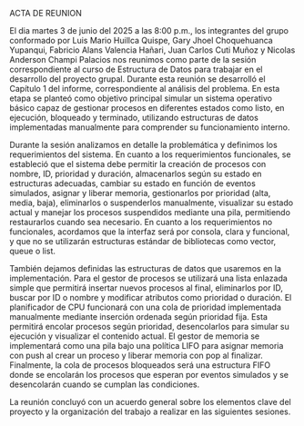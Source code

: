 

ACTA DE REUNION


El dia martes 3 de junio del 2025 a las 8:00 p.m., los integrantes del grupo conformado por Luis Mario Huillca Quispe, Gary Jhoel Choquehuanca Yupanqui, Fabricio Alans Valencia Hañari, Juan Carlos Cuti Muñoz y Nicolas Anderson Champi Palacios nos reunimos como parte de la sesión correspondiente al curso de Estructura de Datos para trabajar en el desarrollo del proyecto grupal. Durante esta reunión se desarrolló el Capítulo 1 del informe, correspondiente al análisis del problema. En esta etapa se planteó como objetivo principal simular un sistema operativo básico capaz de gestionar procesos en diferentes estados como listo, en ejecución, bloqueado y terminado, utilizando estructuras de datos implementadas manualmente para comprender su funcionamiento interno.

Durante la sesión analizamos en detalle la problemática y definimos los requerimientos del sistema. En cuanto a los requerimientos funcionales, se estableció que el sistema debe permitir la creación de procesos con nombre, ID, prioridad y duración, almacenarlos según su estado en estructuras adecuadas, cambiar su estado en función de eventos simulados, asignar y liberar memoria, gestionarlos por prioridad (alta, media, baja), eliminarlos o suspenderlos manualmente, visualizar su estado actual y manejar los procesos suspendidos mediante una pila, permitiendo restaurarlos cuando sea necesario. En cuanto a los requerimientos no funcionales, acordamos que la interfaz será por consola, clara y funcional, y que no se utilizarán estructuras estándar de bibliotecas como vector, queue o list.

También dejamos definidas las estructuras de datos que usaremos en la implementación. Para el gestor de procesos se utilizará una lista enlazada simple que permitirá insertar nuevos procesos al final, eliminarlos por ID, buscar por ID o nombre y modificar atributos como prioridad o duración. El planificador de CPU funcionará con una cola de prioridad implementada manualmente mediante inserción ordenada según prioridad fija. Esta permitirá encolar procesos según prioridad, desencolarlos para simular su ejecución y visualizar el contenido actual. El gestor de memoria se implementará como una pila bajo una política LIFO para asignar memoria con push al crear un proceso y liberar memoria con pop al finalizar. Finalmente, la cola de procesos bloqueados será una estructura FIFO donde se encolarán los procesos que esperan por eventos simulados y se desencolarán cuando se cumplan las condiciones.

La reunión concluyó con un acuerdo general sobre los elementos clave del proyecto y la organización del trabajo a realizar en las siguientes sesiones.

